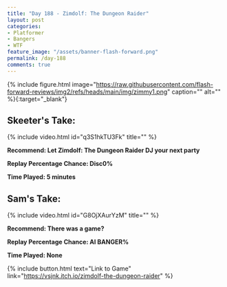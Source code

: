 ```yaml
---
title: "Day 188 - Zimdolf: The Dungeon Raider"
layout: post
categories:
- Platformer
- Bangers
- WTF
feature_image: "/assets/banner-flash-forward.png"
permalink: /day-188
comments: true
---
```


{% include figure.html image="https://raw.githubusercontent.com/flash-forward-reviews/img2/refs/heads/main/img/zimmy1.png" caption="" alt="" %}{:target="_blank"}
 
## Skeeter's Take:

{% include video.html id="q3S1hkTU3Fk" title="" %}

**Recommend: Let Zimdolf: The Dungeon Raider DJ your next party**

**Replay Percentage Chance: Disc0%**

**Time Played: 5 minutes** 

## Sam's Take:

{% include video.html id="G8OjXAurYzM" title="" %}

**Recommend: There was a game?**

**Replay Percentage Chance: AI BANGER%**

**Time Played: None**

{% include button.html text="Link to Game" link="https://vsjnk.itch.io/zimdolf-the-dungeon-raider" %}